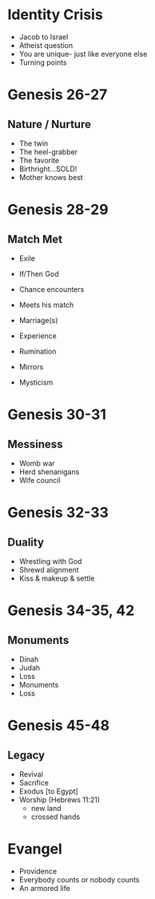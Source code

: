 # Identity Crisis

* Jacob to Israel
* Atheist question
* You are unique- just like everyone else
* Turning points


# Genesis 26-27
## Nature / Nurture

* The twin
* The heel-grabber
* The favorite
* Birthright...SOLD!
* Mother knows best


# Genesis 28-29
## Match Met

* Exile
* If/Then God
* Chance encounters
* Meets his match
* Marriage(s)

* Experience
* Rumination
* Mirrors
* Mysticism


# Genesis 30-31
## Messiness

* Womb war
* Herd shenanigans
* Wife council


# Genesis 32-33
## Duality

* Wrestling with God
* Shrewd alignment
* Kiss & makeup & settle


# Genesis 34-35, 42
## Monuments

* Dinah
* Judah
* Loss
* Monuments
* Loss


# Genesis 45-48
## Legacy

* Revival
* Sacrifice
* Exodus [to Egypt]
* Worship (Hebrews 11:21)
  * new land
  * crossed hands


# Evangel

* Providence
* Everybody counts or nobody counts
* An armored life
